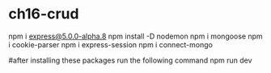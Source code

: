 # ch16-crud

npm i express@5.0.0-alpha.8
npm install -D nodemon
npm i mongoose
npm i cookie-parser
npm i express-session
npm i connect-mongo


#after installing these packages run the following command
npm run dev
